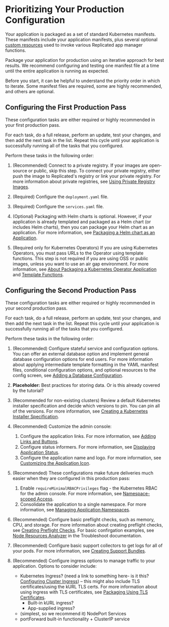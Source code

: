 # Prioritizing Your Production Configuration

Your application is packaged as a set of standard Kubernetes manifests.
These manifests include your application manifests, plus several optional [custom resources](../reference/custom-resource-about) used to invoke various Replicated app manager functions.

Package your application for production using an iterative approach for best results. We recommend configuring and testing one manifest file at a time until the entire application is running as expected.

Before you start, it can be helpful to understand the priority order in which to iterate. Some manifest files are required, some are highly recommended, and others are optional.


## Configuring the First Production Pass

These configuration tasks are either required or highly recommended in your first production pass.

For each task, do a full release, perform an update, test your changes, and then add the next task in the list. Repeat this cycle until your application is successfully running all of the tasks that you configured.

Perform these tasks in the following order:

1. (Recommended) Connect to a private registry. If your images are open-source or public, skip this step. To connect your private registry, either push the image to Replicated's registry or link your private registry. For more information about private registries, see [Using Private Registry Images](packaging-private-images).

1. (Required) Configure the `deployment.yaml` file.

1. (Required) Configure the `services.yaml` file.

1. (Optional) Packaging with Helm charts is optional. However, if your application is already templated and packaged as a Helm chart (or includes Helm charts), then you can package your Helm chart as an application. For more information, see [Packaging a Helm chart as an Application](helm-installing-native-helm).

1. (Required only for Kubernetes Operators) If you are using Kubernetes Operators, you must pass URLs to the Operator using template functions. This step is not required if you are using OSS or public images, unless you want to use an air gap environment. For more information, see [About Packaging a Kubernetes Operator Application](operator-packaging-about) and [Template Functions](packaging-template-functions).



## Configuring the Second Production Pass

These configuration tasks are either required or highly recommended in your second production pass.

For each task, do a full release, perform an update, test your changes, and then add the next task in the list. Repeat this cycle until your application is successfully running all of the tasks that you configured.

Perform these tasks in the following order:

1. (Recommended) Configure stateful service and configuration options. You can offer an external database option and implement general database configuration options for end users. For more information about applying intermediate template formatting in the YAML manifest files, conditional configuration options, and optional resources to the config screen, see [Adding a Database Configuration](/tutorial-adding-db-config).

1. **Placeholder:** Best practices for storing data. Or is this already covered by the tutorial?

1. (Recommended for non-existing clusters) Review a default Kubernetes installer specification and decide which versions to pin. You can pin all of the versions. For more information, see [Creating a Kubernetes Installer Specification](packaging-embedded-kubernetes).

1. (Recommended) Customize the admin console:

    1. Configure the application links. For more information, see [Adding Links and Buttons](admin-console-adding-buttons-links).
    1. Configure status informers. For more information, see [Displaying Application Status](admin-console-display-app-status).
    1. Configure the application name and logo. For more information, see [Customizing the Application Icon](admin-console-customize-app-icon).

1. (Recommended) These configurations make future deliveries much easier when they are configured in this production pass:

    1. Enable `requireMinimalRBACPrivileges` flag - the Kubernetes RBAC for the admin console. For more information, see [Namespace-scoped Access](packaging-rbac#namespace-scoped-access).
    1. Consolidate the application to a single namespace. For more information, see [Managing Application Namespaces](namespaces).

1. (Recommended) Configure basic preflight checks, such as memory, CPU, and storage. For more information about creating preflight checks, see [Creating Preflight Checks](preflight-support-bundle-creating#creating-preflight-checks). For basic confirgation examples, see [Node Resources Analyzer](https://troubleshoot.sh/docs/analyze/node-resources/) in the Troubleshoot documentation.
1. (Recommended) Configure basic support collectors to get logs for all of your pods. For more information, see [Creating Support Bundles](preflight-support-bundle-creating#creating-support-bundles).
1. (Recommended) Configure ingress options to manage traffic to your application. Options to consider include:

    * Kubernetes Ingress? (need a link to something here- is it this? [Configuring Cluster Ingress](packaging-ingress)) – this might also include TLS certificates/using the kURL TLS certs. For more information about using ingress with TLS certificates, see [Packaging Using TLS Certificates](packaging-using-tls-certs#ingress).
      * Built-in kURL ingress?
      * App-supplied ingress?
    * (simplest, so we recommend it) NodePort Services
    * portForward built-in functionality + ClusterIP service
